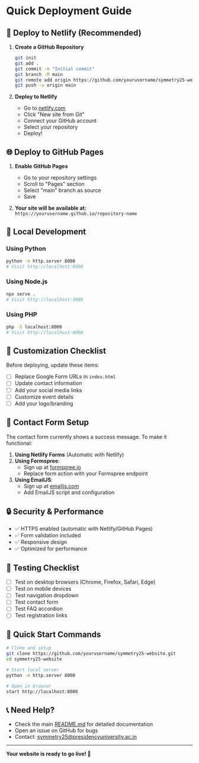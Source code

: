 # Quick Deployment Guide

## 🚀 Deploy to Netlify (Recommended)

1. **Create a GitHub Repository**
   ```bash
   git init
   git add .
   git commit -m "Initial commit"
   git branch -M main
   git remote add origin https://github.com/yourusername/symmetry25-website.git
   git push -u origin main
   ```

2. **Deploy to Netlify**
   - Go to [netlify.com](https://netlify.com)
   - Click "New site from Git"
   - Connect your GitHub account
   - Select your repository
   - Deploy!

## 🌐 Deploy to GitHub Pages

1. **Enable GitHub Pages**
   - Go to your repository settings
   - Scroll to "Pages" section
   - Select "main" branch as source
   - Save

2. **Your site will be available at:**
   `https://yourusername.github.io/repository-name`

## 📁 Local Development

### Using Python
```bash
python -m http.server 8000
# Visit http://localhost:8000
```

### Using Node.js
```bash
npx serve .
# Visit http://localhost:3000
```

### Using PHP
```bash
php -S localhost:8000
# Visit http://localhost:8000
```

## 🔧 Customization Checklist

Before deploying, update these items:

- [ ] Replace Google Form URLs in `index.html`
- [ ] Update contact information
- [ ] Add your social media links
- [ ] Customize event details
- [ ] Add your logo/branding

## 📧 Contact Form Setup

The contact form currently shows a success message. To make it functional:

1. **Using Netlify Forms** (Automatic with Netlify)
2. **Using Formspree**:
   - Sign up at [formspree.io](https://formspree.io)
   - Replace form action with your Formspree endpoint
3. **Using EmailJS**:
   - Sign up at [emailjs.com](https://emailjs.com)
   - Add EmailJS script and configuration

## 🔒 Security & Performance

- ✅ HTTPS enabled (automatic with Netlify/GitHub Pages)
- ✅ Form validation included
- ✅ Responsive design
- ✅ Optimized for performance

## 📱 Testing Checklist

- [ ] Test on desktop browsers (Chrome, Firefox, Safari, Edge)
- [ ] Test on mobile devices
- [ ] Test navigation dropdown
- [ ] Test contact form
- [ ] Test FAQ accordion
- [ ] Test registration links

## 🎯 Quick Start Commands

```bash
# Clone and setup
git clone https://github.com/yourusername/symmetry25-website.git
cd symmetry25-website

# Start local server
python -m http.server 8000

# Open in browser
start http://localhost:8000
```

## 📞 Need Help?

- Check the main [README.md](README.md) for detailed documentation
- Open an issue on GitHub for bugs
- Contact: symmetry25@presidencyuniversity.ac.in

---

**Your website is ready to go live! 🎉**
